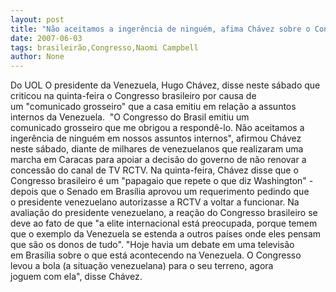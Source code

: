 ```yaml
---
layout: post
title: "Não aceitamos a ingerência de ninguém, afima Chávez sobre o Congresso brasileiro "
date: 2007-06-03
tags: brasileirão,Congresso,Naomi Campbell
author: None
---
```

Do UOL
O presidente da Venezuela, Hugo Ch&aacute;vez, disse&nbsp;neste s&aacute;bado que criticou na quinta-feira o&nbsp;Congresso brasileiro por causa de um&nbsp;&quot;comunicado grosseiro&quot; que a casa emitiu em rela&ccedil;&atilde;o a assuntos internos da Venezuela.&nbsp;
&quot;O Congresso do Brasil emitiu um comunicado&nbsp;grosseiro que me obrigou a respond&ecirc;-lo. N&atilde;o&nbsp;aceitamos a inger&ecirc;ncia de ningu&eacute;m em nossos&nbsp;assuntos internos&quot;, afirmou Ch&aacute;vez neste&nbsp;s&aacute;bado, diante de milhares de venezuelanos que&nbsp;realizaram uma marcha em Caracas para apoiar a&nbsp;decis&atilde;o do governo de n&atilde;o renovar a concess&atilde;o&nbsp;do canal de TV RCTV. 
Na quinta-feira, Ch&aacute;vez disse que o Congresso&nbsp;brasileiro &eacute; um &quot;papagaio que repete o que diz&nbsp;Washington&quot; - depois que o Senado em Bras&iacute;lia&nbsp;aprovou um requerimento pedindo que o&nbsp;presidente venezuelano autorizasse a RCTV a&nbsp;voltar a funcionar. 
Na avalia&ccedil;&atilde;o do presidente venezuelano, a&nbsp;rea&ccedil;&atilde;o do Congresso brasileiro se deve ao fato&nbsp;de que &quot;a elite internacional est&aacute; preocupada,&nbsp;porque temem que o exemplo da Venezuela se&nbsp;estenda a outros pa&iacute;ses onde eles pensam que&nbsp;s&atilde;o os donos de tudo&quot;. 
&quot;Hoje havia um debate em uma televis&atilde;o em&nbsp;Bras&iacute;lia sobre o que est&aacute; acontecendo na Venezuela. O Congresso levou a bola (a situa&ccedil;&atilde;o&nbsp;venezuelana) para o seu terreno, agora joguem&nbsp;com ela&quot;, disse Ch&aacute;vez.&nbsp; 